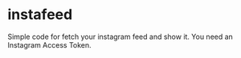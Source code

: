 # instafeed

Simple code for fetch your instagram feed and show it.
You need an Instagram Access Token.

